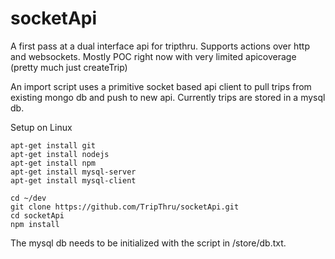 socketApi
=========

A first pass at a dual interface api for tripthru. Supports actions over http and websockets. 
Mostly POC right now with very limited apicoverage (pretty much just createTrip)

An import script uses a primitive socket based api client to pull trips from existing mongo db
and push to new api. Currently trips are stored in a mysql db.

Setup on Linux

    apt-get install git
    apt-get install nodejs
    apt-get install npm
    apt-get install mysql-server
    apt-get install mysql-client

    cd ~/dev
    git clone https://github.com/TripThru/socketApi.git
    cd socketApi
    npm install
    

The mysql db needs to be initialized with the script in /store/db.txt.

